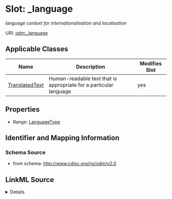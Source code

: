# Slot: _language


_language context for internationalisation and localisation_



URI: [odm:_language](http://www.cdisc.org/ns/odm/v2.0/_language)



<!-- no inheritance hierarchy -->




## Applicable Classes

| Name | Description | Modifies Slot |
| --- | --- | --- |
[TranslatedText](TranslatedText.md) | Human-readable text that is appropriate for a particular language |  yes  |







## Properties

* Range: [LanguageType](LanguageType.md)





## Identifier and Mapping Information







### Schema Source


* from schema: http://www.cdisc.org/ns/odm/v2.0




## LinkML Source

<details>
```yaml
name: _language
description: language context for internationalisation and localisation
from_schema: http://www.cdisc.org/ns/odm/v2.0
rank: 1000
alias: _language
domain_of:
- TranslatedText
range: _languageType

```
</details>